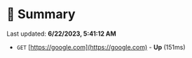 # 📖 Summary
Last updated: **6/22/2023, 5:41:12 AM**

- `GET` [https://google.com](https://google.com) - **Up** (151ms)
